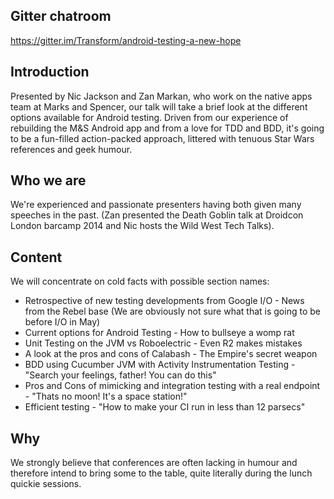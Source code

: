 ## Gitter chatroom 
https://gitter.im/Transform/android-testing-a-new-hope

## Introduction
Presented by Nic Jackson and Zan Markan, who work on the native apps team at Marks and Spencer, our talk will take a brief look at the different options available for Android testing. Driven from our experience of rebuilding the M&S Android app and from a love for TDD and BDD, it's going to be a fun-filled action-packed approach, littered with tenuous Star Wars references and geek humour.

## Who we are
We're experienced and passionate presenters having both given many speeches in the past. (Zan presented the Death Goblin talk at Droidcon London barcamp 2014 and Nic hosts the Wild West Tech Talks).

## Content
We will concentrate on cold facts with possible section names:
* Retrospective of new testing developments from Google I/O - News from the Rebel base (We are obviously not sure what that is going to be before I/O in May)
* Current options for Android Testing - How to bullseye a womp rat
* Unit Testing on the JVM vs Roboelectric - Even R2 makes mistakes
* A look at the pros and cons of Calabash - The Empire's secret weapon
* BDD using Cucumber JVM with Activity Instrumentation Testing - "Search your feelings, father! You can do this"
* Pros and Cons of mimicking and integration testing with a real endpoint - "Thats no moon! It's a space station!"
* Efficient testing - "How to make your CI run in less than 12 parsecs"

##  Why
We strongly believe that conferences are often lacking in humour and therefore intend to bring some to the table, quite literally during the lunch quickie sessions.
